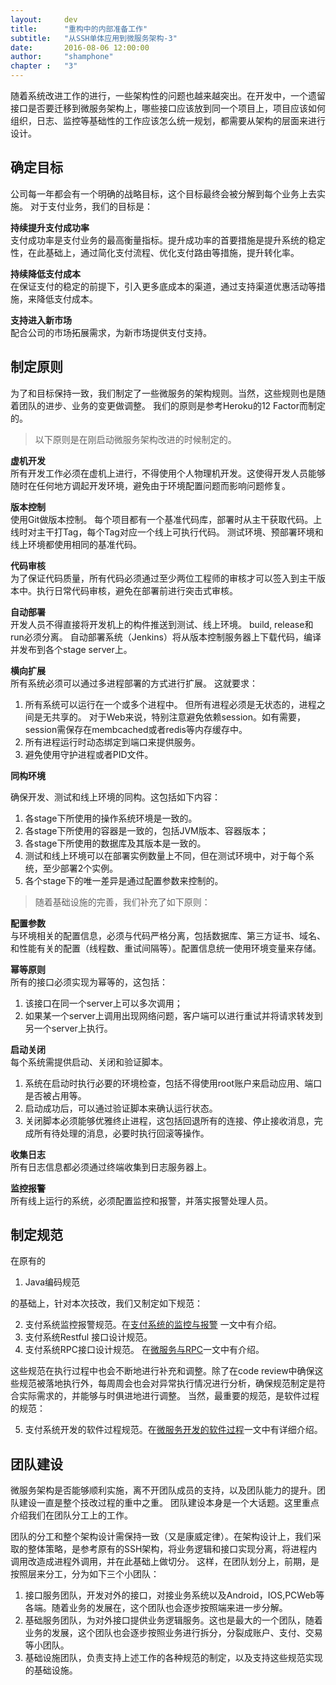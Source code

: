 ```yaml
---
layout:     dev
title:      "重构中的内部准备工作"
subtitle:   "从SSH单体应用到微服务架构-3"
date:       2016-08-06 12:00:00
author:     "shamphone"
chapter	:	"3"
---
```


随着系统改进工作的进行，一些架构性的问题也越来越突出。在开发中，一个遗留接口是否要迁移到微服务架构上，哪些接口应该放到同一个项目上，项目应该如何组织，日志、监控等基础性的工作应该怎么统一规划，都需要从架构的层面来进行设计。 

## 确定目标

公司每一年都会有一个明确的战略目标，这个目标最终会被分解到每个业务上去实施。 对于支付业务，我们的目标是：  

**持续提升支付成功率**  
支付成功率是支付业务的最高衡量指标。提升成功率的首要措施是提升系统的稳定性，在此基础上，通过简化支付流程、优化支付路由等措施，提升转化率。  

**持续降低支付成本**  
在保证支付的稳定的前提下，引入更多底成本的渠道，通过支持渠道优惠活动等措施，来降低支付成本。 

**支持进入新市场**  
配合公司的市场拓展需求，为新市场提供支付支持。 

## 制定原则

为了和目标保持一致，我们制定了一些微服务的架构规则。当然，这些规则也是随着团队的进步、业务的变更做调整。  我们的原则是参考Heroku的12 Factor而制定的。

> 以下原则是在刚启动微服务架构改进的时候制定的。  

**虚机开发**   
所有开发工作必须在虚机上进行，不得使用个人物理机开发。这使得开发人员能够随时在任何地方调起开发环境，避免由于环境配置问题而影响问题修复。 

**版本控制**    
使用Git做版本控制。 每个项目都有一个基准代码库，部署时从主干获取代码。上线时对主干打Tag，每个Tag对应一个线上可执行代码。 测试环境、预部署环境和线上环境都使用相同的基准代码。 

**代码审核**  
为了保证代码质量，所有代码必须通过至少两位工程师的审核才可以签入到主干版本中。执行日常代码审核，避免在部署前进行突击式审核。 

**自动部署**  
开发人员不得直接将开发机上的构件推送到测试、线上环境。 build, release和run必须分离。 自动部署系统（Jenkins）将从版本控制服务器上下载代码，编译并发布到各个stage server上。 

**横向扩展**  
所有系统必须可以通过多进程部署的方式进行扩展。 这就要求：  
1. 所有系统可以运行在一个或多个进程中。 但所有进程必须是无状态的，进程之间是无共享的。 对于Web来说，特别注意避免依赖session。如有需要，session需保存在membcached或者redis等内存缓存中。  
2. 所有进程运行时动态绑定到端口来提供服务。   
3. 避免使用守护进程或者PID文件。   


**同构环境**  

确保开发、测试和线上环境的同构。这包括如下内容：
1. 各stage下所使用的操作系统环境是一致的。   
2. 各stage下所使用的容器是一致的，包括JVM版本、容器版本；   
3. 各stage下所使用的数据库及其版本是一致的。   
4. 测试和线上环境可以在部署实例数量上不同，但在测试环境中，对于每个系统，至少部署2个实例。   
5. 各个stage下的唯一差异是通过配置参数来控制的。 

> 随着基础设施的完善，我们补充了如下原则：

**配置参数**  
与环境相关的配置信息，必须与代码严格分离，包括数据库、第三方证书、域名、和性能有关的配置（线程数、重试间隔等）。配置信息统一使用环境变量来存储。 

**幂等原则**  
所有的接口必须实现为幂等的，这包括：  
1. 该接口在同一个server上可以多次调用；  
2. 如果某一个server上调用出现网络问题，客户端可以进行重试并将请求转发到另一个server上执行。  

**启动关闭**  
每个系统需提供启动、关闭和验证脚本。 
1. 系统在启动时执行必要的环境检查，包括不得使用root账户来启动应用、端口是否被占用等。 
2. 启动成功后，可以通过验证脚本来确认运行状态。 
3. 关闭脚本必须能够优雅终止进程，这包括回退所有的连接、停止接收消息，完成所有待处理的消息，必要时执行回滚等操作。 

**收集日志**  
所有日志信息都必须通过终端收集到日志服务器上。

**监控报警**  
所有线上运行的系统，必须配置监控和报警，并落实报警处理人员。 


## 制定规范

在原有的

1. Java编码规范   

的基础上，针对本次技改，我们又制定如下规范：  

2. 支付系统监控报警规范。在[支付系统的监控与报警](/essay/2016/10/28/account-6-monitor/) 一文中有介绍。  
3. 支付系统Restful 接口设计规范。   
4. 支付系统RPC接口设计规范。 在[微服务与RPC](/essay/2017/02/17/microservice-7-rpc/)一文中有介绍。 

这些规范在执行过程中也会不断地进行补充和调整。除了在code review中确保这些规范被落地执行外，每周周会也会对异常执行情况进行分析，确保规范制定是符合实际需求的，并能够与时俱进地进行调整。 
当然，最重要的规范，是软件过程的规范：

5. 支付系统开发的软件过程规范。在[微服务开发的软件过程](/essay/2017/02/14/infra-1-process/)一文中有详细介绍。 


## 团队建设

微服务架构是否能够顺利实施，离不开团队成员的支持，以及团队能力的提升。团队建设一直是整个技改过程的重中之重。 团队建设本身是一个大话题。这里重点介绍我们在团队分工上的工作。 

团队的分工和整个架构设计需保持一致（又是康威定律）。在架构设计上，我们采取的整体策略，是参考原有的SSH架构，将业务逻辑和接口实现分离，将进程内调用改造成进程外调用，并在此基础上做切分。
这样，在团队划分上，前期，是按照层来分工，分为如下三个小团队：
1. 接口服务团队，开发对外的接口，对接业务系统以及Android，IOS,PCWeb等各端。随着业务的发展在，这个团队也会逐步按照端来进一步分解。  
2. 基础服务团队，为对外接口提供业务逻辑服务。这也是最大的一个团队，随着业务的发展，这个团队也会逐步按照业务进行拆分，分裂成账户、支付、交易等小团队。  
3. 基础设施团队，负责支持上述工作的各种规范的制定，以及支持这些规范实现的基础设施。  


